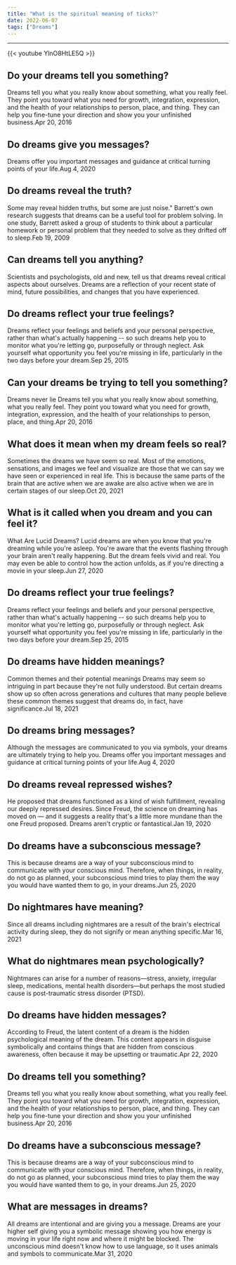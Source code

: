 ```yaml
---
title: "What is the spiritual meaning of ticks?"
date: 2022-06-07
tags: ["Dreams"]
---
```


---
{{< youtube YlnO8HtLE5Q >}}
## Do your dreams tell you something?
Dreams tell you what you really know about something, what you really feel. They point you toward what you need for growth, integration, expression, and the health of your relationships to person, place, and thing. They can help you fine-tune your direction and show you your unfinished business.Apr 20, 2016

## Do dreams give you messages?
Dreams offer you important messages and guidance at critical turning points of your life.Aug 4, 2020

## Do dreams reveal the truth?
Some may reveal hidden truths, but some are just noise." Barrett's own research suggests that dreams can be a useful tool for problem solving. In one study, Barrett asked a group of students to think about a particular homework or personal problem that they needed to solve as they drifted off to sleep.Feb 19, 2009

## Can dreams tell you anything?
Scientists and psychologists, old and new, tell us that dreams reveal critical aspects about ourselves. Dreams are a reflection of your recent state of mind, future possibilities, and changes that you have experienced.

## Do dreams reflect your true feelings?
Dreams reflect your feelings and beliefs and your personal perspective, rather than what's actually happening -- so such dreams help you to monitor what you're letting go, purposefully or through neglect. Ask yourself what opportunity you feel you're missing in life, particularly in the two days before your dream.Sep 25, 2015

## Can your dreams be trying to tell you something?
Dreams never lie Dreams tell you what you really know about something, what you really feel. They point you toward what you need for growth, integration, expression, and the health of your relationships to person, place, and thing.Apr 20, 2016

## What does it mean when my dream feels so real?
Sometimes the dreams we have seem so real. Most of the emotions, sensations, and images we feel and visualize are those that we can say we have seen or experienced in real life. This is because the same parts of the brain that are active when we are awake are also active when we are in certain stages of our sleep.Oct 20, 2021

## What is it called when you dream and you can feel it?
What Are Lucid Dreams? Lucid dreams are when you know that you're dreaming while you're asleep. You're aware that the events flashing through your brain aren't really happening. But the dream feels vivid and real. You may even be able to control how the action unfolds, as if you're directing a movie in your sleep.Jun 27, 2020

## Do dreams reflect your true feelings?
Dreams reflect your feelings and beliefs and your personal perspective, rather than what's actually happening -- so such dreams help you to monitor what you're letting go, purposefully or through neglect. Ask yourself what opportunity you feel you're missing in life, particularly in the two days before your dream.Sep 25, 2015

## Do dreams have hidden meanings?
Common themes and their potential meanings Dreams may seem so intriguing in part because they're not fully understood. But certain dreams show up so often across generations and cultures that many people believe these common themes suggest that dreams do, in fact, have significance.Jul 18, 2021

## Do dreams bring messages?
Although the messages are communicated to you via symbols, your dreams are ultimately trying to help you. Dreams offer you important messages and guidance at critical turning points of your life.Aug 4, 2020

## Do dreams reveal repressed wishes?
He proposed that dreams functioned as a kind of wish fulfillment, revealing our deeply repressed desires. Since Freud, the science on dreaming has moved on — and it suggests a reality that's a little more mundane than the one Freud proposed. Dreams aren't cryptic or fantastical.Jan 19, 2020

## Do dreams have a subconscious message?
This is because dreams are a way of your subconscious mind to communicate with your conscious mind. Therefore, when things, in reality, do not go as planned, your subconscious mind tries to play them the way you would have wanted them to go, in your dreams.Jun 25, 2020

## Do nightmares have meaning?
Since all dreams including nightmares are a result of the brain's electrical activity during sleep, they do not signify or mean anything specific.Mar 16, 2021

## What do nightmares mean psychologically?
Nightmares can arise for a number of reasons—stress, anxiety, irregular sleep, medications, mental health disorders—but perhaps the most studied cause is post-traumatic stress disorder (PTSD).

## Do dreams have hidden messages?
According to Freud, the latent content of a dream is the hidden psychological meaning of the dream. This content appears in disguise symbolically and contains things that are hidden from conscious awareness, often because it may be upsetting or traumatic.Apr 22, 2020

## Do dreams tell you something?
Dreams tell you what you really know about something, what you really feel. They point you toward what you need for growth, integration, expression, and the health of your relationships to person, place, and thing. They can help you fine-tune your direction and show you your unfinished business.Apr 20, 2016

## Do dreams have a subconscious message?
This is because dreams are a way of your subconscious mind to communicate with your conscious mind. Therefore, when things, in reality, do not go as planned, your subconscious mind tries to play them the way you would have wanted them to go, in your dreams.Jun 25, 2020

## What are messages in dreams?
All dreams are intentional and are giving you a message. Dreams are your higher self giving you a symbolic message showing you how energy is moving in your life right now and where it might be blocked. The unconscious mind doesn't know how to use language, so it uses animals and symbols to communicate.Mar 31, 2020

